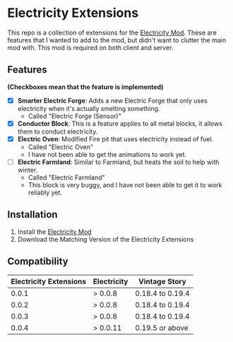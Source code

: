 ﻿# Electricity Extensions
This repo is a collection of extensions for the [Electricity Mod](https://mods.vintagestory.at/electricity).
These are features that I wanted to add to the mod, but didn't want to clutter the main mod with.
This mod is required on both client and server.

## Features 
**(Checkboxes mean that the feature is implemented)**
- [x] **Smarter Electric Forge**: Adds a new Electric Forge that only uses electricity when it's actually smelting something. 
  - Called "Electric Forge (Sensor)"
- [X] **Conductor Block**: This is a feature applies to all metal blocks, it allows them to conduct electricity.
- [X] **Electric Oven**: Modified Fire pit that uses electricity instead of fuel. 
  - Called "Electric Oven"
  - I have not been able to get the animations to work yet.
- [ ] **Electric Farmland**: Similar to Farmland, but heats the soil to help with winter. 
  - Called "Electric Farmland"
  - This block is very buggy, and I have not been able to get it to work reliably yet.


## Installation
1. Install the [Electricity Mod](https://mods.vintagestory.at/electricity)
2. Download the Matching Version of the Electricity Extensions

## Compatibility
| Electricity Extensions | Electricity | Vintage Story    |
|------------------------|-------------|------------------|
| 0.0.1                  | > 0.0.8     | 0.18.4 to 0.19.4 |
| 0.0.2                  | > 0.0.8     | 0.18.4 to 0.19.4 |
| 0.0.3                  | > 0.0.8     | 0.18.4 to 0.19.4 |
| 0.0.4                  | > 0.0.11    | 0.19.5 or above  |